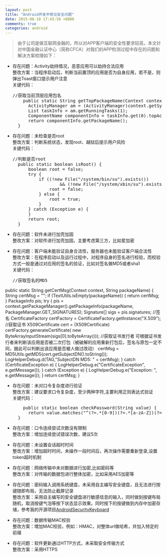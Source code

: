 ```yaml
---
layout: post
title: "Android开发中常见安全问题"
date: 2015-06-18 17:43:58 +0800
comments: true
categories: android 
---
```

> 由于公司是做互联网金融的，所以对APP客户端的安全性要求较高，本文针对中国金融认证中心（简称CFCA）对我们的APP检测过程中存在的问题和解决方案梳理如下：

* 存在问题：Activity劫持情况，恶意应用可以劫持合法应用   
  整改方案：当程序启动后，判断当前置顶的应用是否为自身应用，若不是，则弹出Toast窗口提示用户注意   
  关键代码：
  <pre>
  //获取当前顶层应用包名
      public static String getTopPackageName(Context context) {
        ActivityManager am = (ActivityManager)context.getSystemService(context.ACTIVITY_SERVICE);
        List<ActivityManager.RunningTaskInfo> taskInfo = am.getRunningTasks(1);
        ComponentName componentInfo = taskInfo.get(0).topActivity;
        return componentInfo.getPackageName();
    }
  </pre>
  
* 存在问题：未检查是否root   
  整改方案：判断系统状态，发现root、越狱后提示用户风险   
  关键代码：
  <pre>
  //判断是否root
    public static boolean isRoot() {
        boolean root = false;
        try {
            if ((!new File("/system/bin/su").exists())
                    && (!new File("/system/xbin/su").exists())) {
                root = false;
            } else {
                root = true;
            }
        } catch (Exception e) {
        }
        return root;
    }
  </pre>
  
* 存在问题：软件未进行加壳加固   
  整改方案：对软件进行加壳加固，主要考虑第三方，比如爱加密
  
  
* 存在问题：客户端未能验证自身合法性，服务器也未能验证客户端合法性   
  整改方案：在程序启动以及运行过程中，对程序自身的签名进行校验，而校验方式一般是通过对应用的签名的验证，比如对签名做MD5或者sha1   
  关键代码：
   <pre>
  //获取签名的MD5
 public static  String getCertMsg(Context context, String packageName) {
        String certMsg = "";
        if (TextUtils.isEmpty(packageName)) {
            return certMsg;
        }
        PackageInfo pis;
        try {
            pis = context.getPackageManager().getPackageInfo(packageName, PackageManager.GET_SIGNATURES);
            Signature[] sigs = pis.signatures;    //签名
            CertificateFactory certFactory = CertificateFactory.getInstance("X.509");
            //获取证书
            X509Certificate cert = (X509Certificate) certFactory.generateCertificate(
                    new ByteArrayInputStream(sigs[0].toByteArray()));
            //获取证书发行者   可根据证书发行者来判断该应用是否被二次打包（被破解的应用重新打包后，签名与原包一定不同，据此可以判断出该应用是否被人做过改动）
            certMsg = MD5Utils.getMD5(cert.getSubjectDN().toString());
            LogHelperDebug.d(TAG,"SubjectDN MD5: " + certMsg);
        } catch (CertificateException e) {
            LogHelperDebug.e("CertificateException", e.getMessage());
        } catch (Exception e) {
            LogHelperDebug.e("Exception: ", e.getMessage());
        }
        return certMsg;
    }
  </pre>
  
  
* 存在问题：未对口令复杂度进行验证   
  整改方案：建议要求口令复杂度，至少两种字符,主要利用正则表达式验证   
  关键代码：
  <pre>
      public static boolean checkPassword(String value) {
        return value.matches("^(?=.*[0-9])(?=.*[a-zA-Z])(?=\\S+$).{8,}$");
    }
  </pre>
  
  
* 存在问题：口令连续尝试次数没有限制   
  整改方案：增加连续尝试错误次数，建议5次
  
  
* 存在问题：未设置会话超时时间   
  整改方案：增加超时时间，未操作一段时间后，再次操作需要重新登录,设置token超时机制
  
  
* 存在问题：网络传输中未对数据进行加密,比如密码等   
  整改方案：对传输的数据包进行整体加密，比如采用AES加密等
  
  
* 存在问题：密码输入调用系统键盘，未采用自主编写安全键盘，且无法进行按键随即布局，无法防止截屏记录   
  整改方案：采用自主编写的安全键盘进行敏感信息的输入，同时做到按键布局随机，取消按键气泡等按下状态显示效果。同时按下的按键做到内存中加密存储，参考我的开源项目[AndroidSecurityKeyboard](https://github.com/tangqifa/AndroidSecurityKeyboard)
  
* 存在问题：数据传输MAC校验   
  整改方案：增加MAC校验，例如：HMAC，对整体url做哈希，并加入特定的前缀
  
* 存在问题：软件更新通过HTTP方式，未采取安全传输方式    
  整改方案：采用HTTPS

